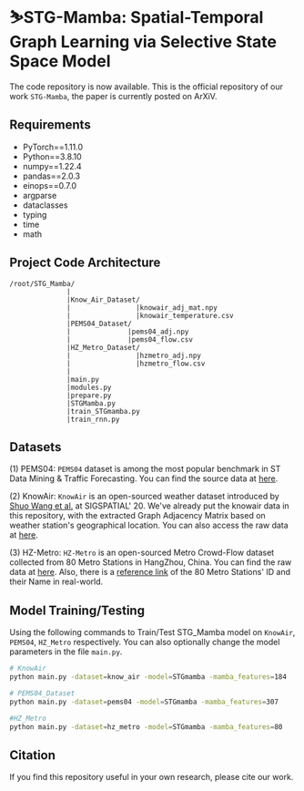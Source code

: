 # ⛷️STG-Mamba: Spatial-Temporal Graph Learning via Selective State Space Model

The code repository is now available. This is the official repository of our work `STG-Mamba`, the paper is currently posted on ArXiV.



## Requirements

- PyTorch==1.11.0
- Python==3.8.10
- numpy==1.22.4
- pandas==2.0.3
- einops==0.7.0
- argparse
- dataclasses
- typing
- time
- math

## Project Code Architecture
```
/root/STG_Mamba/  
              |  
              |Know_Air_Dataset/  
              |                |knowair_adj_mat.npy  
              |                |knowair_temperature.csv  
              |PEMS04_Dataset/  
              |              |pems04_adj.npy  
              |              |pems04_flow.csv  
              |HZ_Metro_Dataset/  
              |                |hzmetro_adj.npy  
              |                |hzmetro_flow.csv  
              |  
              |main.py  
              |modules.py  
              |prepare.py  
              |STGMamba.py  
              |train_STGmamba.py  
              |train_rnn.py  
```


## Datasets

(1) PEMS04: `PEMS04` dataset is among the most popular benchmark in ST Data Mining & Traffic Forecasting. You can find the source data at [here](https://github.com/MengzhangLI/STFGNN/tree/master/data).

(2) KnowAir: `KnowAir` is an open-sourced weather dataset introduced by [Shuo Wang et al.](https://dl.acm.org/doi/abs/10.1145/3397536.3422208) at SIGSPATIAL' 20. We've already put the knowair data in this repository, with the extracted Graph Adjacency Matrix based on weather station's geographical location. You can also access the raw data at [here](https://drive.google.com/file/d/1R6hS5VAgjJQ_wu8i5qoLjIxY0BG7RD1L/view).  

(3) HZ-Metro: `HZ-Metro` is an open-sourced Metro Crowd-Flow dataset collected from 80 Metro Stations in HangZhou, China. You can find the raw data at [here](https://github.com/HCPLab-SYSU/PVCGN). Also, there is a [reference link](https://github.com/skyzh/Meteor/blob/master/station_line.csv) of the 80 Metro Stations' ID and their Name in real-world.



## Model Training/Testing

Using the following commands to Train/Test STG_Mamba model on `KnowAir`, `PEMS04`, `HZ_Metro` respectively. You can also optionally change the model parameters in the file `main.py`.

```bash
# KnowAir
python main.py -dataset=know_air -model=STGmamba -mamba_features=184

```

```bash
# PEMS04_Dataset
python main.py -dataset=pems04 -model=STGmamba -mamba_features=307

```

```bash
#HZ_Metro
python main.py -dataset=hz_metro -model=STGmamba -mamba_features=80
```




## Citation

If you find this repository useful in your own research, please cite our work.

